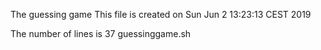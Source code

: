 The guessing game
This file is created on Sun Jun  2 13:23:13 CEST 2019

The number of lines is 37 guessinggame.sh
